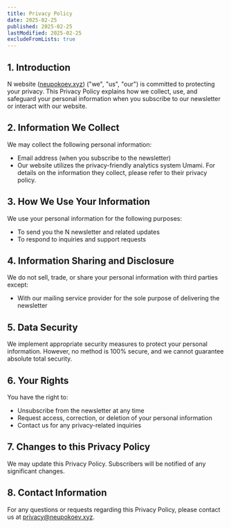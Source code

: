 ```yaml
---
title: Privacy Policy
date: 2025-02-25
published: 2025-02-25
lastModified: 2025-02-25
excludeFromLists: true
---
```


## 1. Introduction

N website ([neupokoev.xyz](https://neupokoev.xyz)) ("we", "us", "our") is committed to protecting your privacy. This Privacy Policy explains how we collect, use, and safeguard your personal information when you subscribe to our newsletter or interact with our website.

## 2. Information We Collect

We may collect the following personal information:
- Email address (when you subscribe to the newsletter)
- Our website utilizes the privacy-friendly analytics system Umami. For details on the information they collect, please refer to their privacy policy.  

## 3. How We Use Your Information

We use your personal information for the following purposes:
- To send you the N newsletter and related updates
- To respond to inquiries and support requests

## 4. Information Sharing and Disclosure

We do not sell, trade, or share your personal information with third parties except:
- With our mailing service provider for the sole purpose of delivering the newsletter

## 5. Data Security

We implement appropriate security measures to protect your personal information. However, no method is 100% secure, and we cannot guarantee absolute total security.

## 6. Your Rights

You have the right to:
- Unsubscribe from the newsletter at any time
- Request access, correction, or deletion of your personal information
- Contact us for any privacy-related inquiries

## 7. Changes to this Privacy Policy

We may update this Privacy Policy. Subscribers will be notified of any significant changes.

## 8. Contact Information

For any questions or requests regarding this Privacy Policy, please contact us at [privacy@neupokoev.xyz](privacy@neupokoev.xyz).
